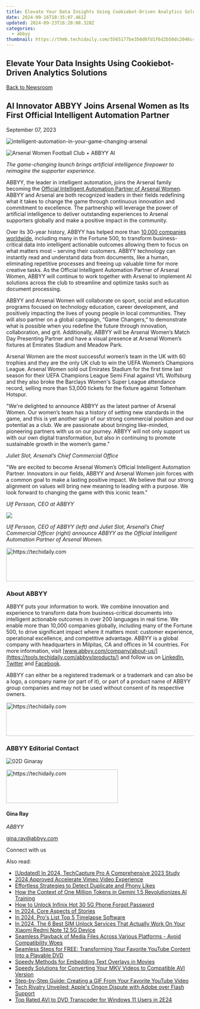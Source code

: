 ```yaml
---
title: Elevate Your Data Insights Using Cookiebot-Driven Analytics Solutions
date: 2024-09-16T18:35:07.461Z
updated: 2024-09-23T16:28:08.328Z
categories:
  - abbyy
thumbnail: https://thmb.techidaily.com/5565177be356d6fd1f6d2b58dc2046c46dae913812fa6d796b06a5e79fd2f303.jpg
---
```


## Elevate Your Data Insights Using Cookiebot-Driven Analytics Solutions

[Back to Newsroom](https://tools.techidaily.com/abbyy/products/)

## AI Innovator ABBYY Joins Arsenal Women as Its First Official Intelligent Automation Partner

September 07, 2023

![intelligent-automation-in-your-game-changing-arsenal](https://content.abbyy.com/-/media/project/abbyy/abbyy/insights/blog/let-get-real-abbyy-x-arsenal-women/intelligent-automation-in-your-game-changing-arsenal.jpg?h=565&iar=0&w=848)

![Arsenal Women Football Club + ABBYY AI](https://www.abbyy.com/-/media/project/abbyy/abbyy/company/newsroom/content-images/Arsenal-Women-banner_848444.jpg) 

_The game-changing launch brings artificial intelligence firepower to reimagine the supporter experience._

ABBYY, the leader in intelligent automation, joins the Arsenal family becoming the [Official Intelligent Automation Partner of Arsenal Women](https://tools.techidaily.com/abbyy/products/). ABBYY and Arsenal are both recognized leaders in their fields redefining what it takes to change the game through continuous innovation and commitment to excellence. The partnership will leverage the power of artificial intelligence to deliver outstanding experiences to Arsenal supporters globally and make a positive impact in the community.

Over its 30-year history, ABBYY has helped more than [10,000 companies worldwide](https://tools.techidaily.com/abbyy/products/), including many in the Fortune 500, to transform business-critical data into intelligent actionable outcomes allowing them to focus on what matters most – serving their customers. ABBYY technology can instantly read and understand data from documents, like a human, eliminating repetitive processes and freeing up valuable time for more creative tasks. As the Official Intelligent Automation Partner of Arsenal Women, ABBYY will continue to work together with Arsenal to implement AI solutions across the club to streamline and optimize tasks such as document processing.

ABBYY and Arsenal Women will collaborate on sport, social and education programs focused on technology education, career development, and positively impacting the lives of young people in local communities. They will also partner on a global campaign, “Game Changers,” to demonstrate what is possible when you redefine the future through innovation, collaboration, and grit. Additionally, ABBYY will be Arsenal Women’s Match Day Presenting Partner and have a visual presence at Arsenal Women’s fixtures at Emirates Stadium and Meadow Park.

Arsenal Women are the most successful women’s team in the UK with 60 trophies and they are the only UK club to win the UEFA Women’s Champions League. Arsenal Women sold out Emirates Stadium for the first time last season for their UEFA Champions League Semi Final against VfL Wolfsburg and they also broke the Barclays Women's Super League attendance record, selling more than 53,000 tickets for the fixture against Tottenham Hotspur.

"We're delighted to announce ABBYY as the latest partner of Arsenal Women. Our women’s team has a history of setting new standards in the game, and this is yet another sign of our strong commercial position and our potential as a club. We are passionate about bringing like-minded, pioneering partners with us on our journey. ABBYY will not only support us with our own digital transformation, but also in continuing to promote sustainable growth in the women’s game."

_Juliet Slot, Arsenal’s Chief Commercial Office_

"We are excited to become Arsenal Women’s Official Intelligent Automation Partner. Innovators in our fields, ABBYY and Arsenal Women join forces with a common goal to make a lasting positive impact. We believe that our strong alignment on values will bring new meaning to leading with a purpose. We look forward to changing the game with this iconic team."

_Ulf Persson, CEO at ABBYY_

![](https://static1.abbyy.com/abbyycommedia/37721/ulf-x-juliet.jpg)

_Ulf Persson, CEO of ABBYY (left) and Juliet Slot, Arsenal’s Chief Commercial Officer (right) announce ABBYY as the Official Intelligent Automation Partner of Arsenal Women._

<!-- affiliate ads begin -->
<a href="https://aligracehair.sjv.io/c/5597632/1975821/19272" target="_top" id="1975821">
  <img src="//a.impactradius-go.com/display-ad/19272-1975821" border="0" alt="https://techidaily.com" width="728" height="90"/>
</a>
<img height="0" width="0" src="https://aligracehair.sjv.io/i/5597632/1975821/19272" style="position:absolute;visibility:hidden;" border="0" />
<!-- affiliate ads end -->

### About ABBYY

ABBYY puts your information to work. We combine innovation and experience to transform data from business-critical documents into intelligent actionable outcomes in over 200 languages in real time. We enable more than 10,000 companies globally, including many of the Fortune 500, to drive significant impact where it matters most: customer experience, operational excellence, and competitive advantage. ABBYY is a global company with headquarters in Milpitas, CA and offices in 14 countries. For more information, visit [www.abbyy.com/company/about-us/](https://tools.techidaily.com/abbyy/products/) and follow us on [LinkedIn](https://www.linkedin.com/company/abbyy), [Twitter](https://twitter.com/ABBYY%5FSoftware) and [Facebook](https://www.facebook.com/ABBYYsoft).

ABBYY can either be a registered trademark or a trademark and can also be a logo, a company name (or part of it), or part of a product name of ABBYY group companies and may not be used without consent of its respective owners.

<!-- affiliate ads begin -->
<a href="https://aligracehair.sjv.io/c/5597632/1925549/19272" target="_top" id="1925549">
  <img src="//a.impactradius-go.com/display-ad/19272-1925549" border="0" alt="https://techidaily.com" width="728" height="90"/>
</a>
<img height="0" width="0" src="https://aligracehair.sjv.io/i/5597632/1925549/19272" style="position:absolute;visibility:hidden;" border="0" />
<!-- affiliate ads end -->

### ABBYY Editorial Contact

![02D Ginaray](https://static2.abbyy.com/abbyycommedia/23662/02d-ginaray.png)

<!-- affiliate ads begin -->
<a href="https://malaysia-healthcare-travel-council.pxf.io/c/5597632/1557746/17382" target="_top" id="1557746">
  <img src="//a.impactradius-go.com/display-ad/17382-1557746" border="0" alt="https://techidaily.com" width="300" height="90"/>
</a>
<img height="0" width="0" src="https://malaysia-healthcare-travel-council.pxf.io/i/5597632/1557746/17382" style="position:absolute;visibility:hidden;" border="0" />
<!-- affiliate ads end -->

#### Gina Ray

_ABBYY_

[gina.ray@abbyy.com](https://tools.techidaily.com/abbyy/products/) 

  
Connect with us

<ins class="adsbygoogle"
     style="display:block"
     data-ad-format="autorelaxed"
     data-ad-client="ca-pub-7571918770474297"
     data-ad-slot="1223367746"></ins>

<ins class="adsbygoogle"
     style="display:block"
     data-ad-client="ca-pub-7571918770474297"
     data-ad-slot="8358498916"
     data-ad-format="auto"
     data-full-width-responsive="true"></ins>

<span class="atpl-alsoreadstyle">Also read:</span>
<div><ul>
<li><a href="https://screen-mirroring-recording.techidaily.com/updated-in-2024-techcapture-pro-a-comprehensive-2023-study/"><u>[Updated] In 2024, TechCapture Pro A Comprehensive 2023 Study</u></a></li>
<li><a href="https://vimeo-videos.techidaily.com/2024-approved-accelerate-vimeo-video-experience/"><u>2024 Approved Accelerate Vimeo Video Experience</u></a></li>
<li><a href="https://facebook-video-recording.techidaily.com/effortless-strategies-to-detect-duplicate-and-phony-likes/"><u>Effortless Strategies to Detect Duplicate and Phony Likes</u></a></li>
<li><a href="https://tech-hub.techidaily.com/how-the-context-of-one-million-tokens-in-gemini-15-revolutionizes-ai-training/"><u>How the Context of One Million Tokens in Gemini 1.5 Revolutionizes AI Training</u></a></li>
<li><a href="https://review-topics.techidaily.com/how-to-unlock-infinix-hot-30-5g-phone-forgot-password-by-drfone-android-unlock-android-unlock/"><u>How to Unlock Infinix Hot 30 5G Phone Forgot Password</u></a></li>
<li><a href="https://extra-lessons.techidaily.com/in-2024-core-aspects-of-stories/"><u>In 2024, Core Aspects of Stories</u></a></li>
<li><a href="https://screen-activity-recording.techidaily.com/in-2024-pros-list-top-5-timelapse-software/"><u>In 2024, Pro's List Top 5 Timelapse Software</u></a></li>
<li><a href="https://sim-unlock.techidaily.com/in-2024-the-6-best-sim-unlock-services-that-actually-work-on-your-xiaomi-redmi-note-12-5g-device-by-drfone-android/"><u>In 2024, The 6 Best SIM Unlock Services That Actually Work On Your Xiaomi Redmi Note 12 5G Device</u></a></li>
<li><a href="https://solve-hot.techidaily.com/seamless-playback-of-media-files-across-various-platforms-avoid-compatibility-woes/"><u>Seamless Playback of Media Files Across Various Platforms - Avoid Compatibility Woes</u></a></li>
<li><a href="https://solve-hot.techidaily.com/seamless-steps-for-free-transforming-your-favorite-youtube-content-into-a-playable-dvd/"><u>Seamless Steps for FREE: Transforming Your Favorite YouTube Content Into a Playable DVD</u></a></li>
<li><a href="https://solve-hot.techidaily.com/speedy-methods-for-embedding-text-overlays-in-movies/"><u>Speedy Methods for Embedding Text Overlays in Movies</u></a></li>
<li><a href="https://solve-hot.techidaily.com/speedy-solutions-for-converting-your-mkv-videos-to-compatible-avi-version/"><u>Speedy Solutions for Converting Your MKV Videos to Compatible AVI Version</u></a></li>
<li><a href="https://solve-hot.techidaily.com/step-by-step-guide-creating-a-gif-from-your-favorite-youtube-video/"><u>Step-by-Step Guide: Creating a GIF From Your Favorite YouTube Video</u></a></li>
<li><a href="https://solve-hot.techidaily.com/tech-rivalry-unveiled-apples-ongon-dispute-with-adobe-over-flash-support/"><u>Tech Rivalry Unveiled: Apple's Ongon Dispute with Adobe over Flash Support</u></a></li>
<li><a href="https://solve-hot.techidaily.com/top-rated-avi-to-dvd-transcoder-for-windows-11-users-in-2e24/"><u>Top Rated AVI to DVD Transcoder for Windows 11 Users in 2E24</u></a></li>
</ul></div>

